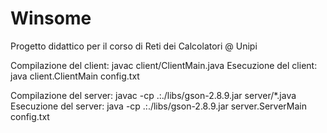 # Winsome
Progetto didattico per il corso di Reti dei Calcolatori @ Unipi

Compilazione del client: javac client/ClientMain.java
Esecuzione del client: java client.ClientMain config.txt

Compilazione del server: javac -cp .:./libs/gson-2.8.9.jar server/*.java
Esecuzione del server: java -cp .:./libs/gson-2.8.9.jar server.ServerMain config.txt
